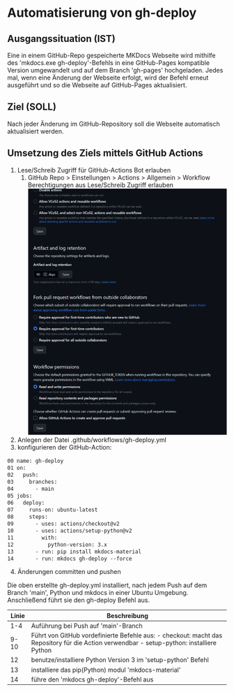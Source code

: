 # Automatisierung von gh-deploy
## Ausgangssituation (IST)
Eine in einem GitHub-Repo gespeicherte MKDocs Webseite wird mithilfe des 'mkdocs.exe gh-deploy'-Befehls in eine GitHub-Pages kompatible Version umgewandelt und auf dem Branch 'gh-pages' hochgeladen. Jedes mal, wenn eine Änderung der Webseite erfolgt, wird der Befehl erneut ausgeführt und so die Webseite auf GitHub-Pages aktualisiert.

## Ziel (SOLL)
Nach jeder Änderung im GitHub-Repository soll die Webseite automatisch aktualisiert werden.

## Umsetzung des Ziels mittels GitHub Actions
1. Lese/Schreib Zugriff für GitHub-Actions Bot erlauben
    1. GitHub Repo > Einstellungen > Actions > Allgemein > Workflow Berechtigungen aus Lese/Schreib Zugriff erlauben
![Lese/Schreibzugriff erlauben](bilder/github-actions-settings-page-rw-permissions.png)
2. Anlegen der Datei .github/workflows/gh-deploy.yml
3. konfigurieren der GitHub-Action:
```
00 name: gh-deploy 
01 on:
02   push:
03     branches:
04       - main
05 jobs:
06   deploy:
07     runs-on: ubuntu-latest
08     steps:
09       - uses: actions/checkout@v2
10       - uses: actions/setup-python@v2
11         with:
12           python-version: 3.x
13       - run: pip install mkdocs-material 
14       - run: mkdocs gh-deploy --force
```
4. Änderungen committen und pushen

Die oben erstellte gh-deploy.yml installiert, nach jedem Push auf dem Branch 'main', Python und mkdocs in einer Ubuntu Umgebung. Anschließend führt sie den gh-deploy Befehl aus.

| Linie | Beschreibung                                                                                                                              |
|-------|-------------------------------------------------------------------------------------------------------------------------------------------|
| 1-4   | Auführung bei Push auf 'main'-Branch                                                                                                      |
| 9-10  | Führt von GitHub vordefinierte Befehle aus: - checkout: macht das Repository für die Action verwendbar - setup-python: installiere Python |
| 12    | benutze/installiere Python Version 3 im 'setup-python' Befehl                                                                             |
| 13    | installiere das pip(Python) modul 'mkdocs-material'                                                                                       |
| 14    | führe den 'mkdocs gh-deploy'-Befehl aus                                                                                                   |
